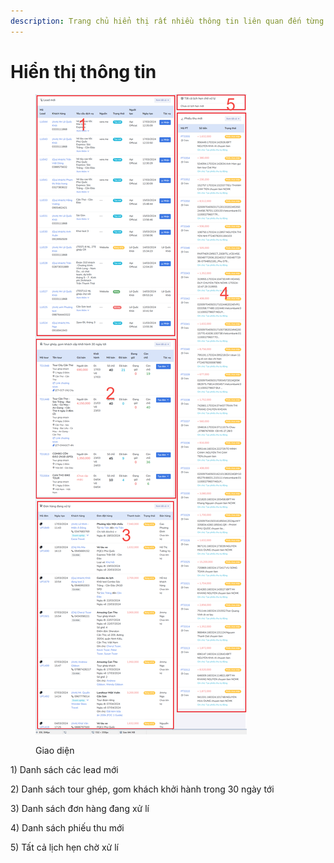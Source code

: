 ```yaml
---
description: Trang chủ hiển thị rất nhiều thông tin liên quan đến từng nghiệp vụ khác nhau
---
```


# Hiển thị thông tin

<figure><img src="../../.gitbook/assets/image (16).png" alt=""><figcaption><p>Giao diện</p></figcaption></figure>

1\) Danh sách các lead mới

2\) Danh sách tour ghép, gom khách khởi hành trong 30 ngày tới

3\) Danh sách đơn hàng đang xử lí

4\) Danh sách phiếu thu mới

5\) Tất cả lịch hẹn chờ xử lí
